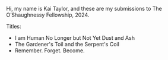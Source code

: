Hi, my name is Kai Taylor, and these are my submissions to The O’Shaughnessy Fellowship, 2024. 

Titles:
- I am Human No Longer but Not Yet Dust and Ash
- The Gardener's Toil and the Serpent's Coil
- Remember. Forget. Become. 
